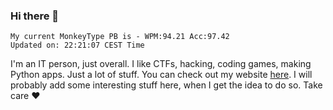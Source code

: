 ### Hi there 👋
<!-- PB START -->
```
My current MonkeyType PB is - WPM:94.21 Acc:97.42
Updated on: 22:21:07 CEST Time
```
<!-- PB END -->
I'm an IT person, just overall. I like CTFs, hacking, coding games, making Python apps. Just a lot of stuff.
You can check out my website [here](https://skill3472.github.io/).
I will probably add some interesting stuff here, when I get the idea to do so. Take care ❤️
